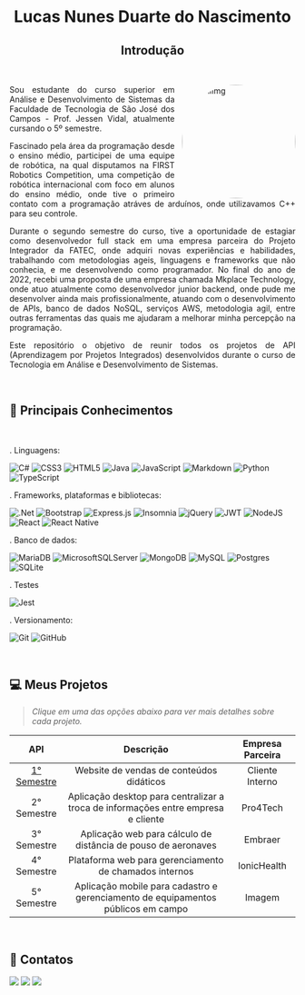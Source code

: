 <div align='center'>

# Lucas Nunes Duarte do Nascimento
 
## Introdução

</div>

<br />

<div align='justify'>

<img align="right" style=" border-radius: 50%; padding-left:10px" alt="perfilImg" src="https://avatars.githubusercontent.com/u/71477357?v=4" width="200">

Sou estudante do curso superior em Análise e Desenvolvimento de Sistemas da Faculdade de Tecnologia de São José dos Campos - Prof. Jessen Vidal, atualmente cursando o 5º semestre.

Fascinado pela área da programação desde o ensino médio, participei de uma equipe de robótica, na qual disputamos na FIRST Robotics Competition, uma competição de robótica internacional com foco em alunos do ensino médio, onde tive o primeiro contato com a programação atráves de arduínos, onde utilizavamos C++ para seu controle.

Durante o segundo semestre do curso, tive a oportunidade de estagiar como desenvolvedor full stack em uma empresa parceira do Projeto Integrador da FATEC, onde adquiri novas experiências e habilidades, trabalhando com metodologias ageis, linguagens e frameworks que não conhecia, e me desenvolvendo como programador. No final do ano de 2022, recebi uma proposta de uma empresa chamada Mkplace Technology, onde atuo atualmente como desenvolvedor junior backend, onde pude me desenvolver ainda mais profissionalmente, atuando com o desenvolvimento de APIs, banco de dados NoSQL, serviços AWS, metodologia agil, entre outras ferramentas das quais me ajudaram a melhorar minha percepção na programação.

Este repositório o objetivo de reunir todos os projetos de API (Aprendizagem por Projetos Integrados) desenvolvidos durante o curso de Tecnologia em Análise e Desenvolvimento de Sistemas.
</div>

<br />

<div>

## :page_with_curl: Principais Conhecimentos

</div>

 <br />

. Linguagens:

![C#](https://img.shields.io/badge/c%23-%23239120.svg?style=for-the-badge&logo=c-sharp&logoColor=white)
![CSS3](https://img.shields.io/badge/css3-%231572B6.svg?style=for-the-badge&logo=css3&logoColor=white)
![HTML5](https://img.shields.io/badge/html5-%23E34F26.svg?style=for-the-badge&logo=html5&logoColor=white)
![Java](https://img.shields.io/badge/java-%23ED8B00.svg?style=for-the-badge&logo=openjdk&logoColor=white)
![JavaScript](https://img.shields.io/badge/javascript-%23323330.svg?style=for-the-badge&logo=javascript&logoColor=%23F7DF1E)
![Markdown](https://img.shields.io/badge/markdown-%23000000.svg?style=for-the-badge&logo=markdown&logoColor=white)
![Python](https://img.shields.io/badge/python-3670A0?style=for-the-badge&logo=python&logoColor=ffdd54)
![TypeScript](https://img.shields.io/badge/typescript-%23007ACC.svg?style=for-the-badge&logo=typescript&logoColor=white)

. Frameworks, plataformas e bibliotecas:

![.Net](https://img.shields.io/badge/.NET-5C2D91?style=for-the-badge&logo=.net&logoColor=white)
![Bootstrap](https://img.shields.io/badge/bootstrap-%238511FA.svg?style=for-the-badge&logo=bootstrap&logoColor=white)
![Express.js](https://img.shields.io/badge/express.js-%23404d59.svg?style=for-the-badge&logo=express&logoColor=%2361DAFB)
![Insomnia](https://img.shields.io/badge/Insomnia-black?style=for-the-badge&logo=insomnia&logoColor=5849BE)
![jQuery](https://img.shields.io/badge/jquery-%230769AD.svg?style=for-the-badge&logo=jquery&logoColor=white)
![JWT](https://img.shields.io/badge/JWT-black?style=for-the-badge&logo=JSON%20web%20tokens)
![NodeJS](https://img.shields.io/badge/node.js-6DA55F?style=for-the-badge&logo=node.js&logoColor=white)
![React](https://img.shields.io/badge/react-%2320232a.svg?style=for-the-badge&logo=react&logoColor=%2361DAFB)
![React Native](https://img.shields.io/badge/react_native-%2320232a.svg?style=for-the-badge&logo=react&logoColor=%2361DAFB)

. Banco de dados:

![MariaDB](https://img.shields.io/badge/MariaDB-003545?style=for-the-badge&logo=mariadb&logoColor=white)
![MicrosoftSQLServer](https://img.shields.io/badge/Microsoft%20SQL%20Server-CC2927?style=for-the-badge&logo=microsoft%20sql%20server&logoColor=white)
![MongoDB](https://img.shields.io/badge/MongoDB-%234ea94b.svg?style=for-the-badge&logo=mongodb&logoColor=white)
![MySQL](https://img.shields.io/badge/mysql-%2300f.svg?style=for-the-badge&logo=mysql&logoColor=white)
![Postgres](https://img.shields.io/badge/postgres-%23316192.svg?style=for-the-badge&logo=postgresql&logoColor=white)
![SQLite](https://img.shields.io/badge/sqlite-%2307405e.svg?style=for-the-badge&logo=sqlite&logoColor=white)

. Testes

![Jest](https://img.shields.io/badge/-jest-%23C21325?style=for-the-badge&logo=jest&logoColor=white)

. Versionamento:

![Git](https://img.shields.io/badge/git-%23F05033.svg?style=for-the-badge&logo=git&logoColor=white)
![GitHub](https://img.shields.io/badge/github-%23121011.svg?style=for-the-badge&logo=github&logoColor=white)

<br />

## :computer: Meus Projetos

<div align="left">

> _Clique em uma das opções abaixo para ver mais detalhes sobre cada projeto._
  
 |   API  |    Descrição    |    Empresa Parceira    |
 | :------: | :------: | :------: 
 | [1° Semestre]()   | Website de vendas de conteúdos didáticos | Cliente Interno |
 | 2° Semestre | Aplicação desktop para centralizar a troca de informações entre empresa e cliente | Pro4Tech |
 | 3° Semestre | Aplicação web para cálculo de distância de pouso de aeronaves | Embraer |
 | 4° Semestre | Plataforma web para gerenciamento de chamados internos | IonicHealth |
 | 5° Semestre | Aplicação mobile para cadastro e gerenciamento de equipamentos públicos em campo | Imagem |


</div>

<div align="left"> 

<br />

## :iphone: Contatos

 <a href = "mailto:luke_nunes@hotmail.com"><img src="https://img.shields.io/badge/Email-D14836?style=for-the-badge&logo=gmail&logoColor=white" target="_blank"></a>
<a href="https://github.com/Lkduarte" target="_blanck"><img src = "https://img.shields.io/badge/GitHub-100000?style=for-the-badge&logo=github&logoColor=white" target="_blank"></a>
<a href="https://www.linkedin.com/in/lucas-nunes-nascimento/" target="_blank"><img src="https://img.shields.io/badge/-LinkedIn-%230077B5?style=for-the-badge&logo=linkedin&logoColor=white" target="_blank"></a>

</div>  